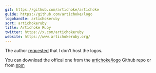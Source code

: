 ```yaml
---
git: https://github.com/artichoke/artichoke
guide: https://github.com/artichoke/logo
logohandle: artichokeruby
sort: artichokeruby
title: Artichoke Ruby
twitter: https://x.com/artichokeruby
website: https://www.artichokeruby.org/
---
```


The author [requested](https://github.com/VectorLogoZone/vectorlogozone/pull/50) that I don't host the logos.

You can download the offical one from the [artichoke/logo](https://github.com/artichoke/logo) Github repo or from [npm](https://www.npmjs.com/package/@artichokeruby/logo)